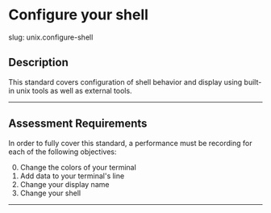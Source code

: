 # Configure your shell

slug: unix.configure-shell

## Description
This standard covers configuration of shell behavior and display using built-in unix tools as well as external tools.

---
## Assessment Requirements
In order to fully cover this standard, a performance must be recording for each of the following objectives:

0. Change the colors of your terminal
1. Add data to your terminal's line
2. Change your display name
3. Change your shell

---
